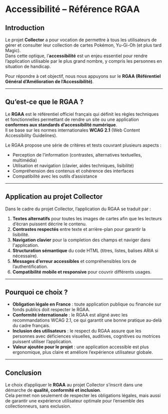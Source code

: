 # Accessibilité – Référence RGAA

## Introduction
Le projet **Collector** a pour vocation de permettre à tous les utilisateurs de gérer et consulter leur collection de cartes Pokémon, Yu-Gi-Oh (et plus tard Magic).  
Dans cette optique, l’**accessibilité** est un enjeu essentiel pour rendre l’application utilisable par le plus grand nombre, y compris les personnes en situation de handicap.

Pour répondre à cet objectif, nous nous appuyons sur le **RGAA (Référentiel Général d’Amélioration de l’Accessibilité)**.

---

## Qu’est-ce que le RGAA ?
Le **RGAA** est le référentiel officiel français qui définit les règles techniques et fonctionnelles permettant de rendre un site ou une application **conformes aux standards d’accessibilité numérique**.  
Il se base sur les normes internationales **WCAG 2.1** (Web Content Accessibility Guidelines).

Le RGAA propose une série de critères et tests couvrant plusieurs aspects :  
- Perception de l’information (contrastes, alternatives textuelles, multimédia)  
- Utilisation et navigation (clavier, aides techniques, lisibilité)  
- Compréhension des contenus et cohérence des interfaces  
- Compatibilité avec les outils d’assistance  

---

## Application au projet Collector
Dans le cadre du projet Collector, l’application du RGAA se traduit par :

1. **Textes alternatifs** pour toutes les images de cartes afin que les lecteurs d’écran puissent décrire le contenu.  
2. **Contrastes respectés** entre texte et arrière-plan pour garantir la lisibilité.  
3. **Navigation clavier** pour la completion des champs et naviger dans l'application.  
4. **Structuration sémantique** du code HTML (titres, listes, balises ARIA si nécessaire).  
5. **Messages d’erreur accessibles** et compréhensibles lors de l’authentification.  
6. **Compatibilité mobile et responsive** pour couvrir différents usages.  

---

## Pourquoi ce choix ?
- **Obligation légale en France** : toute application publique ou financée sur fonds publics doit respecter le RGAA.  
- **Conformité internationale** : le RGAA est aligné avec les recommandations WCAG 2.1, ce qui garantit une bonne pratique au-delà du cadre français.  
- **Inclusion des utilisateurs** : le respect du RGAA assure que les personnes avec déficiences visuelles, auditives, cognitives ou motrices puissent utiliser l’application.  
- **Valeur ajoutée pour le projet** : une application accessible est plus ergonomique, plus claire et améliore l’expérience utilisateur globale.  

---

## Conclusion
Le choix d’appliquer le **RGAA** au projet Collector s’inscrit dans une démarche de **qualité, conformité et inclusion**.  
Cela permet non seulement de respecter les obligations légales, mais aussi de garantir une expérience utilisateur optimale pour l’ensemble des collectionneurs, sans exclusion.
